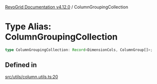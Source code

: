 [RevoGrid Documentation v4.12.0](README.md) / ColumnGroupingCollection

# Type Alias: ColumnGroupingCollection

```ts
type ColumnGroupingCollection: Record<DimensionCols, ColumnGroup[]>;
```

## Defined in

[src/utils/column.utils.ts:20](https://github.com/revolist/revogrid/blob/282605c6faa8e6a115a4a8c5b8668e14fed605a0/src/utils/column.utils.ts#L20)
